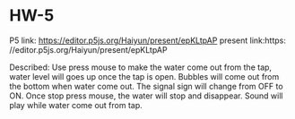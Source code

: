 # HW-5
P5 link: https://editor.p5js.org/Haiyun/present/epKLtpAP
present link:https: //editor.p5js.org/Haiyun/present/epKLtpAP

Described:
Use press mouse to make the water come out from the tap, water level will goes up once the tap is open. Bubbles will come out from the bottom when water come out. The signal sign will change from OFF to ON. Once stop press mouse, the water will stop and disappear. Sound will play while water come out from tap.
